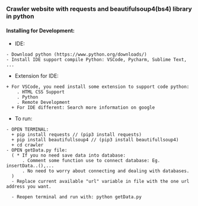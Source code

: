 
### Crawler website with requests and beautifulsoup4(bs4) library in python ###

#### Installing for Development: ####
* IDE: 
```
- Download python (https://www.python.org/downloads/)
- Install IDE support compile Python: VSCode, Pycharm, Sublime Text, ...
```
* Extension for IDE:
```
+ For VSCode, you need install some extension to support code python:
    . HTML CSS Support
    . Python
    . Remote Development
  + For IDE different: Search more information on google
```
* To run:
```
- OPEN TERMINAL:
  + pip install requests // (pip3 install requests)
  + pip install beautifullsoup4 // (pip3 install beautifullsoup4) 
  + cd crawler
- OPEN getData.py file:
  ( * If you no need save data into database:
      . Comment some function use to connect database: Eg. insertData..(),...
      . No need to worry about connecting and dealing with databases.
  )
  - Replace current available "url" variable in file with the one url address you want.

  - Reopen terminal and run with: python getData.py
```
